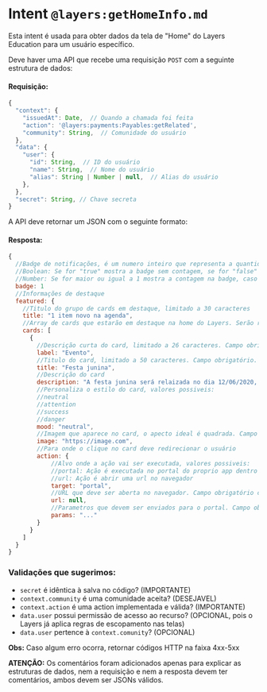 # Intent `@layers:getHomeInfo.md`

Esta intent é usada para obter dados da tela de "Home" do Layers Education para um usuário específico.

Deve haver uma API que recebe uma requisição `POST` com a seguinte estrutura de dados:

#### Requisição:

```js
{
  "context": {
    "issuedAt": Date,  // Quando a chamada foi feita
    "action": '@layers:payments:Payables:getRelated',
    "community": String,  // Comunidade do usuário
  },
  "data": {
    "user": {
      "id": String,  // ID do usuário
      "name": String,  // Nome do usuário
      "alias": String | Number | null,  // Alias do usuário
    },
  },
  "secret": String, // Chave secreta
}
```

A API deve retornar um JSON com o seguinte formato:

#### Resposta:

```js
{
  //Badge de notificações, é um numero inteiro que representa a quantidade de notificações, valores possiveis:
  //Boolean: Se for "true" mostra a badge sem contagem, se for "false" não mostra a badge
  //Number: Se for maior ou igual a 1 mostra a contagem na badge, caso contrario não mostra a badge
  badge: 1
  //Informações de destaque
  featured: {
    //Titulo do grupo de cards em destaque, limitado a 30 caracteres
    title: "1 item novo na agenda",
    //Array de cards que estarão em destaque na home do Layers. Serão renderizados no máximo 4 cards, mesmo que mais sejam enviados
    cards: [
      {
        //Descrição curta do card, limitado a 26 caracteres. Campo obrigatório.
        label: "Evento",
        //Titulo do card, limitado a 50 caracteres. Campo obrigatório.
        title: "Festa junina",
        //Descrição do card
        description: "A festa junina será relaizada no dia 12/06/2020, todos estão convidados!",
        //Personaliza o estilo do card, valores possiveis:
        //neutral
        //attention
        //success
        //danger
        mood: "neutral",
        //Imagem que aparece no card, o apecto ideal é quadrada. Campo opcional
        image: "https://image.com",
        //Para onde o clique no card deve redirecionar o usuário
        action: {
            //Alvo onde a ação vai ser executada, valores possiveis:
            //portal: Ação é executada no portal do proprio app dentro do Layers
            //url: Ação é abrir uma url no navegador
            target: "portal",
            //URL que deve ser aberta no navegador. Campo obrigatório caso target seja url
            url: null,
            //Parametros que devem ser enviados para o portal. Campo obrigatório caso target seja portal
            params: "..."
        }
      }
    ]
  }
}
```

### Validações que sugerimos:
- `secret` é idêntica à salva no código? (IMPORTANTE)
- `context.community` é uma comunidade aceita? (DESEJAVEL)
- `context.action` é uma action implementada e válida? (IMPORTANTE)
- `data.user` possui permissão de acesso ao recurso? (OPCIONAL, pois o Layers já aplica regras de escopamento nas telas)
- `data.user` pertence à `context.comunity`? (OPCIONAL)

**Obs:** Caso algum erro ocorra, retornar códigos HTTP na faixa 4xx-5xx


**ATENÇÃO:** Os comentários foram adicionados apenas para explicar as estruturas de dados, nem a requisição e nem a resposta devem ter comentários, ambos devem ser JSONs válidos.
